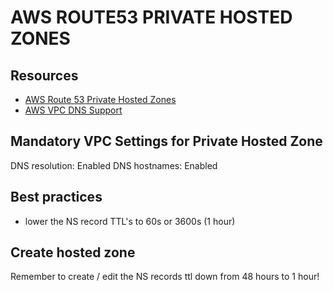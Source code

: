 # AWS ROUTE53 PRIVATE HOSTED ZONES

## Resources

- [AWS Route 53 Private Hosted Zones](https://docs.aws.amazon.com/Route53/latest/DeveloperGuide/hosted-zones-private.html)
- [AWS VPC DNS Support](https://docs.aws.amazon.com/vpc/latest/userguide/vpc-dns.html#vpc-dns-updating)

## Mandatory VPC Settings for Private Hosted Zone

DNS resolution: Enabled
DNS hostnames: Enabled

## Best practices
- lower the NS record TTL's to 60s or 3600s (1 hour)

## Create hosted zone
Remember to create / edit the NS records ttl down from 48 hours to 1 hour!